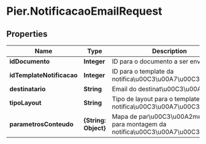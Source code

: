 # Pier.NotificacaoEmailRequest

## Properties
Name | Type | Description | Notes
------------ | ------------- | ------------- | -------------
**idDocumento** | **Integer** | ID para o documento a ser enviado. | [optional] 
**idTemplateNotificacao** | **Integer** | ID para o template da notifica\u00C3\u00A7\u00C3\u00A3o. | [optional] 
**destinatario** | **String** | Email do destinat\u00C3\u00A1rio. | [optional] 
**tipoLayout** | **String** | Tipo de layout para o template da notifica\u00C3\u00A7\u00C3\u00A3o. | [optional] 
**parametrosConteudo** | **{String: Object}** | Mapa de par\u00C3\u00A2metros para montagem da notifica\u00C3\u00A7\u00C3\u00A3o. | [optional] 


